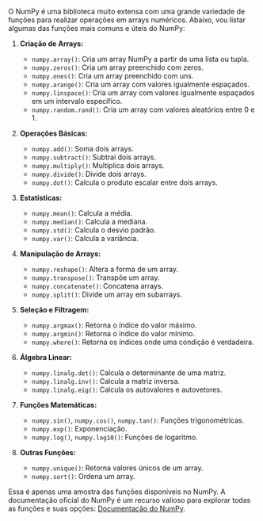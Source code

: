O NumPy é uma biblioteca muito extensa com uma grande variedade de funções para realizar operações em arrays numéricos. Abaixo, vou listar algumas das funções mais comuns e úteis do NumPy:

1. **Criação de Arrays:**
   - `numpy.array()`: Cria um array NumPy a partir de uma lista ou tupla.
   - `numpy.zeros()`: Cria um array preenchido com zeros.
   - `numpy.ones()`: Cria um array preenchido com uns.
   - `numpy.arange()`: Cria um array com valores igualmente espaçados.
   - `numpy.linspace()`: Cria um array com valores igualmente espaçados em um intervalo específico.
   - `numpy.random.rand()`: Cria um array com valores aleatórios entre 0 e 1.

2. **Operações Básicas:**
   - `numpy.add()`: Soma dois arrays.
   - `numpy.subtract()`: Subtrai dois arrays.
   - `numpy.multiply()`: Multiplica dois arrays.
   - `numpy.divide()`: Divide dois arrays.
   - `numpy.dot()`: Calcula o produto escalar entre dois arrays.
   
3. **Estatísticas:**
   - `numpy.mean()`: Calcula a média.
   - `numpy.median()`: Calcula a mediana.
   - `numpy.std()`: Calcula o desvio padrão.
   - `numpy.var()`: Calcula a variância.

4. **Manipulação de Arrays:**
   - `numpy.reshape()`: Altera a forma de um array.
   - `numpy.transpose()`: Transpõe um array.
   - `numpy.concatenate()`: Concatena arrays.
   - `numpy.split()`: Divide um array em subarrays.

5. **Seleção e Filtragem:**
   - `numpy.argmax()`: Retorna o índice do valor máximo.
   - `numpy.argmin()`: Retorna o índice do valor mínimo.
   - `numpy.where()`: Retorna os índices onde uma condição é verdadeira.

6. **Álgebra Linear:**
   - `numpy.linalg.det()`: Calcula o determinante de uma matriz.
   - `numpy.linalg.inv()`: Calcula a matriz inversa.
   - `numpy.linalg.eig()`: Calcula os autovalores e autovetores.

7. **Funções Matemáticas:**
   - `numpy.sin()`, `numpy.cos()`, `numpy.tan()`: Funções trigonométricas.
   - `numpy.exp()`: Exponenciação.
   - `numpy.log()`, `numpy.log10()`: Funções de logaritmo.

8. **Outras Funções:**
   - `numpy.unique()`: Retorna valores únicos de um array.
   - `numpy.sort()`: Ordena um array.

Essa é apenas uma amostra das funções disponíveis no NumPy. A documentação oficial do NumPy é um recurso valioso para explorar todas as funções e suas opções: [Documentação do NumPy](https://numpy.org/doc/stable/).